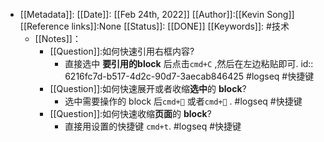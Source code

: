 - [[Metadata]]:
  [[Date]]: [[Feb 24th, 2022]] 
  [[Author]]:[[Kevin Song]]
  [[Reference links]]:None
  [[Status]]:  [[DONE]]
  [[Keywords]]: #技术
	- [[Notes]]：
		- [[Question]]:如何快速引用右框内容?
			- 直接选中 **要引用的block** 后点击`cmd+C` ,然后在左边粘贴即可.
			  id:: 6216fc7d-b517-4d2c-90d7-3aecab846425
			  #logseq #快捷键
		- [[Question]]:如何快速展开或者收缩**选中**的 **block**?
			- 选中需要操作的 block 后`cmd+🔼` 或者`cmd+🔽` .
			  #logseq #快捷键
		- [[Question]]:如何快速收缩**页面**的 **block**?
			- 直接用设置的快捷键 `cmd+t`.
			  #logseq #快捷键